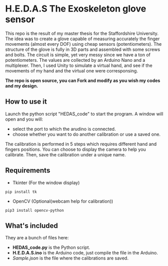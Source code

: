# H.E.D.A.S The Exoskeleton glove sensor
This repo is the result of my master thesis for the Staffordshire University. The idea was to create a glove capable of measuring accurately the finger movements (almost every DOF) using cheap sensors (potentiometers). The structure of the glove is fully in 3D parts and assembled with some screws and bolts. The circuit is simple, yet very messy since we have a ton of potentiometers. The values are collected by an Arduino Nano and a multiplexer. Then, I used Unity to simulate a virtual hand, and see if the movements of my hand and the virtual one were corresponsing. 

**The repo is open source, you can Fork and modify as you wish my codes and my design.**

## How to use it
Launch the python script "HEDAS_code" to start the program. A window will open and you will:
- select the port to which the arudino is connected.
- choose whether you want to do another calibration or use a saved one.

The calibration is performed in 5 steps which requires different hand and fingers positions. You can choose to display the camera to help you calibrate. Then, save the calibration under a unique name.

## Requirements
- Tkinter (For the window display)
```
pip install tk
```
- OpenCV (Optional(webcam help for calibration))
```
pip3 install opencv-python
```

## What's included
They are a bunch of files here:
- **HEDAS_code.py** is the Python script. 
- **H.E.D.A.S.ino** is the Arduino code, just compile the file in the Arduino.
- *Sample.json* is the file where the calibrations are saved.